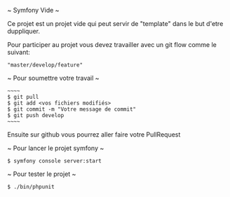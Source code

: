 ~ Symfony Vide ~

Ce projet est un projet vide qui peut servir de "template" dans le but d'etre duppliquer.

Pour participer au projet vous devez travailler avec un git flow comme le suivant:
	
	
	"master/develop/feature"
	
~ Pour soumettre votre travail ~

	~~~~
	$ git pull
	$ git add <vos fichiers modifiés> 
	$ git commit -m "Votre message de commit"
	$ git push develop
	~~~~

Ensuite sur github vous pourrez aller faire votre PullRequest


~ Pour lancer le projet symfony ~

	$ symfony console server:start

~ Pour tester le projet ~

	$ ./bin/phpunit
